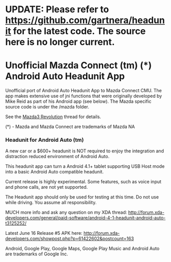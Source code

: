 # UPDATE: Please refer to https://github.com/gartnera/headunit for the latest code. The source here is no longer current.

# Unofficial Mazda Connect (tm) (*) Android Auto Headunit App

Unofficial port of Android Auto Headunit App to Mazda Connect CMU. The app makes extensive use of jni functions that were originally developed by Mike Reid as part of his Android app (see below). The Mazda specific source code is under the /mazda folder.

See the [Mazda3 Revolution] thread for details. 

(*) - Mazda and Mazda Connect are trademarks of Mazda NA


### Headunit for Android Auto (tm)

A new car or a $600+ headunit is NOT required to enjoy the integration and distraction reduced environment of Android Auto.

This headunit app can turn a Android 4.1+ tablet supporting USB Host mode into a basic Android Auto compatible headunit.

Current release is highly experimental. Some features, such as voice input and phone calls, are not yet supported.

The Headunit app should only be used for testing at this time. Do not use while driving. You assume all responsibility.

MUCH more info and ask any question on my XDA thread: http://forum.xda-developers.com/general/paid-software/android-4-1-headunit-android-auto-t3125252/

Latest June 16 Release #5 APK here: http://forum.xda-developers.com/showpost.php?p=61422602&postcount=163

Android, Google Play, Google Maps, Google Play Music and Android Auto are trademarks of Google Inc.

[//]:#

   [Mazda3 Revolution]: <http://mazda3revolution.com/forums/2014-2016-mazda-3-skyactiv-audio-electronics/121561-android-auto-headunit-app-beta.html>
   

